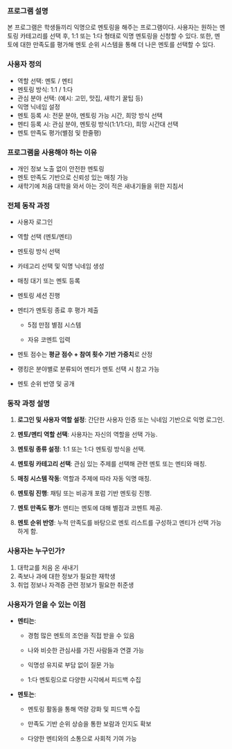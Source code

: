 
### 프로그램 설명
본 프로그램은 학생들끼리 익명으로 멘토링을 해주는 프로그램이다. 사용자는 원하는 멘토링 카테고리를 선택 후, 1:1 또는 1:다 형태로 익명 멘토링을 신청할 수 있다. 또한, 멘토에 대한 만족도를 평가해 멘토 순위 시스템을 통해 더 나은 멘토를 선택할 수 있다.

### 사용자 정의
- 역할 선택: 멘토 / 멘티
- 멘토링 방식: 1:1 / 1:다
- 관심 분야 선택: (예시: 고민, 맛집, 새학기 꿀팁 등)
- 익명 닉네임 설정
- 멘토 등록 시: 전문 분야, 멘토링 가능 시간, 희망 방식 선택
- 멘티 등록 시: 관심 분야, 멘토링 방식(1:1/1:다), 희망 시간대 선택
- 멘토 만족도 평가(별점 및 한줄평)

### 프로그램을 사용해야 하는 이유
- 개인 정보 노출 없이 안전한 멘토링
- 멘토 만족도 기반으로 신뢰성 있는 매칭 가능
- 새학기에 처음 대학을 와서 아는 것이 적은 새내기들을 위한 지침서

### 전체 동작 과정
- 사용자 로그인  
- 역할 선택 (멘토/멘티)  
- 멘토링 방식 선택
- 카테고리 선택 및 익명 닉네임 생성  
- 매칭 대기 또는 멘토 등록 
- 멘토링 세션 진행
- 멘티가 멘토링 종료 후 평가 제출
    
    - 5점 만점 별점 시스템
        
    - 자유 코멘트 입력    
- 멘토 점수는 **평균 점수 + 참여 횟수 기반 가중치**로 산정
- 랭킹은 분야별로 분류되어 멘티가 멘토 선택 시 참고 가능 
- 멘토 순위 반영 및 공개

### 동작 과정 설명
1. **로그인 및 사용자 역할 설정**: 간단한 사용자 인증 또는 닉네임 기반으로 익명 로그인.
    
2. **멘토/멘티 역할 선택**: 사용자는 자신의 역할을 선택 가능.
    
3. **멘토링 종류 설정**: 1:1 또는 1:다 멘토링 방식을 선택.
    
4. **멘토링 카테고리 선택**: 관심 있는 주제를 선택해 관련 멘토 또는 멘티와 매칭.
    
5. **매칭 시스템 작동**: 역할과 주제에 따라 자동 익명 매칭.
    
6. **멘토링 진행**: 채팅 또는 비공개 포럼 기반 멘토링 진행.
    
7. **멘토 만족도 평가**: 멘티는 멘토에 대해 별점과 코멘트 제공.
    
8. **멘토 순위 반영**: 누적 만족도를 바탕으로 멘토 리스트를 구성하고 멘티가 선택 가능하게 함.

### 사용자는 누구인가?
1. 대학교를 처음 온 새내기
2. 족보나 과에 대한 정보가 필요한 재학생
3. 취업 정보나 자격증 관련 정보가 필요한 취준생

### 사용자가 얻을 수 있는 이점

- **멘티는**:
    
    - 경험 많은 멘토의 조언을 직접 받을 수 있음
    
    - 나와 비슷한 관심사를 가진 사람들과 연결 가능
    
    - 익명성 유지로 부담 없이 질문 가능

	- 1:다 멘토링으로 다양한 시각에서 피드백 수집
    
- **멘토는**:
    
    - 멘토링 활동을 통해 역량 강화 및 피드백 수집
    
	- 만족도 기반 순위 상승을 통한 보람과 인지도 확보
    
    - 다양한 멘티와의 소통으로 사회적 기여 가능